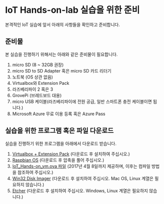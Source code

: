 # IoT Hands-on-lab 실습을 위한 준비
본격적인 IoT 실습에 앞서 아래의 사항들을 확인하고 준비합니다.

## 준비물
본 실습을 진행하기 위해서는 아래와 같은 준비물이 필요합니다.
1. micro SD (8 ~ 32GB 권장)
2. micro SD to SD Adapter 혹은 micro SD 카드 리더기
3. 노트북 (OS 상관 없음)
4. Virtualbox와 Extension Pack
5. 라즈베리파이 2 혹은 3
6. GrovePi (브레드보드 대용)
7. micro USB 케이블(라즈베리파이에 전원 공급, 일반 스마트폰 충전 케이블이면 됩니다.)
8. Microsoft Azure 무료 이용 등록 혹은 Azure Pass

## 실습을 위한 프로그램 혹은 파일 다운로드
실습을 진행하기 위한 프로그램을 아래에서 다운로드 받습니다.
1. [Virtualbox + Extension Pack](https://www.virtualbox.org/wiki/Downloads) (다운로드 후 설치하여 주십시오.)
2. [Raspbian OS](http://bit.ly/2ox9kgo) (다운로드 후 압축을 풀어 주십시오.)
3. [IoT_Hands-on_vm.ova 파일](http://bit.ly/2okusWT) (2017년 4월 8일까지 제공하며, 이후는 컴파일 방법을 참조하여 주십시오.)
4. [Win32 Disk Imager](http://bit.ly/1UF6LFU) (다운로드 후 설치하여 주십시오. Mac OS, Linux 계열은 필요하지 않습니다.)
5. [Etcher](http://bit.ly/2nO10dE) (다운로드 후 설치하여 주십시오. Windows, Linux 계열은 필요하지 않습니다.)